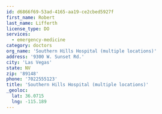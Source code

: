 ```yaml
---
id: d6866f69-53ad-4165-aa19-ce2cbed5927f
first_name: Robert
last_name: Lifferth
license_type: DO
services:
  - emergency-medicine
category: doctors
org_name: 'Southern Hills Hospital (multiple locations)'
address: '9300 W. Sunset Rd.'
city: 'Las Vegas'
state: NV
zip: '89148'
phone: '7022555123'
title: 'Southern Hills Hospital (multiple locations)'
_geoloc:
  lat: 36.0715
  lng: -115.189
---
```


